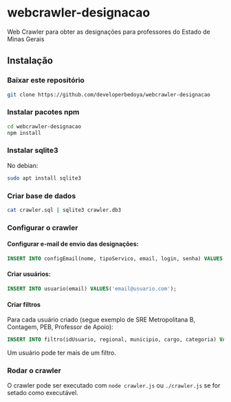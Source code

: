 # webcrawler-designacao
Web Crawler para obter as designações para professores do Estado de Minas Gerais

## Instalação
### Baixar este repositório
```bash
git clone https://github.com/developerbedoya/webcrawler-designacao
```
### Instalar pacotes npm
```bash
cd webcrawler-designacao
npm install
```
### Instalar sqlite3
No debian: 
```bash
sudo apt install sqlite3
```
### Criar base de dados
```bash
cat crawler.sql | sqlite3 crawler.db3
```
### Configurar o crawler
#### Configurar e-mail de envio das designações:
```sql
INSERT INTO configEmail(nome, tipoServico, email, login, senha) VALUES ('Armando Bustos', 'Gmail', 'abustos@gmail.com', 'abustos', 'senha_não_encriptada');
```
#### Criar usuários:
```sql
INSERT INTO usuario(email) VALUES('email@usuario.com');
```
#### Criar filtros
Para cada usuário criado (segue exemplo de SRE Metropolitana B, Contagem, PEB, Professor de Apoio):
```sql
INSERT INTO filtro(idUsuario, regional, municipio, cargo, categoria) VALUES (1, '42', '1860', '7', '274');
```
Um usuário pode ter mais de um filtro.
### Rodar o crawler
O crawler pode ser executado com `node crawler.js` ou `./crawler.js` se for setado como executável.

